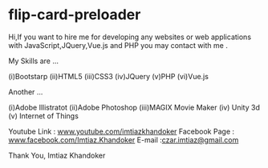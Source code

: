 # flip-card-preloader
Hi,If you want to hire me for developing any websites or web applications with JavaScript,JQuery,Vue.js and PHP you may contact with me .

My Skills are ...

(i)Bootstarp (ii)HTML5 (iii)CSS3 (iv)JQuery (v)PHP (vi)Vue.js

Another ...

(i)Adobe Illistratot (ii)Adobe Photoshop (iii)MAGIX Movie Maker (iv) Unity 3d (v) Internet of Things

Youtube Link : www.youtube.com/imtiazkhandoker Facebook Page : www.facebook.com/Imtiaz.Khandoker E-mail :czar.imtiaz@gmail.com

Thank You, Imtiaz Khandoker
